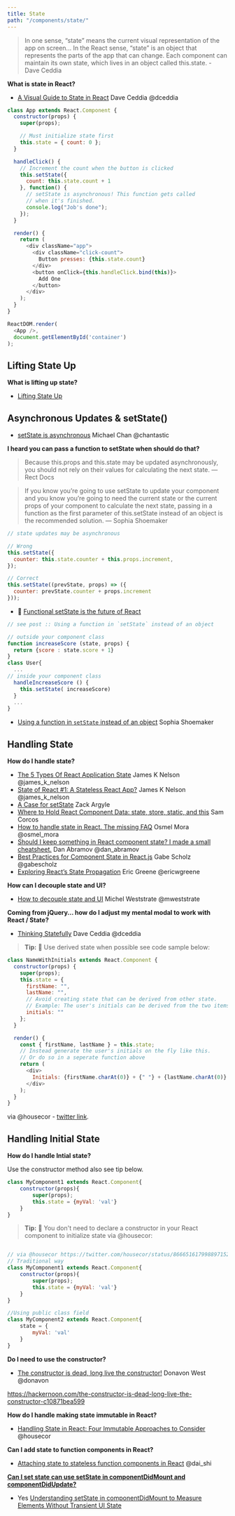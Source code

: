 ```yaml
---
title: State
path: "/components/state/"
---
```


> In one sense, “state” means the current visual representation of the app on screen... In the React sense, “state” is an object that represents the parts of the app that can change. Each component can maintain its own state, which lives in an object called this.state. - Dave Ceddia

**What is state in React?**

* [A Visual Guide to State in React](https://daveceddia.com/visual-guide-to-state-in-react) Dave Ceddia @dceddia

```javascript
class App extends React.Component {
  constructor(props) {
    super(props);

    // Must initialize state first
    this.state = { count: 0 };
  }

  handleClick() {
    // Increment the count when the button is clicked
    this.setState({
      count: this.state.count + 1
    }, function() {
      // setState is asynchronous! This function gets called
      // when it's finished.
      console.log("Job's done");
    });
  }

  render() {
    return (
      <div className="app">
        <div className="click-count">
          Button presses: {this.state.count}
        </div>
        <button onClick={this.handleClick.bind(this)}>
          Add One
        </button>
      </div>
    );
  }
}

ReactDOM.render(
  <App />,
  document.getElementById('container')
);
```

## Lifting State Up

**What is lifting up state?**
* [Lifting State Up](https://facebook.github.io/react/docs/lifting-state-up.html)


## Asynchronous Updates & setState()

* [setState is asynchronous](https://medium.learnreact.com/setstate-is-asynchronous-52ead919a3f0) Michael Chan @chantastic

**I heard you can pass a function to setState when should do that?**

> Because this.props and this.state may be updated asynchronously, you should not rely on their values for calculating the next state.  — Rect Docs

> If you know you’re going to use setState to update your component and you know you’re going to need the current state or the current props of your component to calculate the next state, passing in a function as the first parameter of this.setState instead of an object is the recommended solution. — Sophia Shoemaker


```javascript
// state updates may be asynchronous

// Wrong
this.setState({
  counter: this.state.counter + this.props.increment,
});

// Correct
this.setState((prevState, props) => ({
  counter: prevState.counter + props.increment
}));

```

* 💯 [Functional setState is the future of React](https://medium.freecodecamp.com/functional-setstate-is-the-future-of-react-374f30401b6b#.didjv52tx)

```javascript
// see post :: Using a function in `setState` instead of an object

// outside your component class
function increaseScore (state, props) {
  return {score : state.score + 1}
}
class User{
  ...
// inside your component class
  handleIncreaseScore () {
    this.setState( increaseScore)
  }
  ...
}

```


*  [Using a function in `setState` instead of an object](https://medium.com/@shopsifter/using-a-function-in-setstate-instead-of-an-object-1f5cfd6e55d1#.h3fokbh9a) Sophia Shoemaker

## Handling State

**How do I handle state?**

* [The 5 Types Of React Application State](http://jamesknelson.com/5-types-react-application-state) James K Nelson @james_k_nelson
* [State of React #1: A Stateless React App?](http://jamesknelson.com/state-react-1-stateless-react-app) James K Nelson @james_k_nelson
* [A Case for setState](https://medium.com/@zackargyle/a-case-for-setstate-1f1c47cd3f73#.w89epdtmo) Zack Argyle
* [Where to Hold React Component Data: state, store, static, and this](https://medium.freecodecamp.com/where-do-i-belong-a-guide-to-saving-react-component-data-in-state-store-static-and-this-c49b335e2a00#.8k7tc37cs) Sam Corcos
* [How to handle state in React. The missing FAQ](https://medium.com/react-ecosystem/how-to-handle-state-in-react-6f2d3cd73a0c#.dwz84fx9s) Osmel Mora @osmel_mora
* [Should I keep something in React component state? I made a small cheatsheet.](https://twitter.com/dan_abramov/status/749710501916139520) Dan Abramov @dan_abramov
* [Best Practices for Component State in React.js](http://brewhouse.io/blog/2015/03/24/best-practices-for-component-state-in-reactjs.html) Gabe Scholz @gabescholz
* [Exploring React’s State Propagation](https://www.sitepoint.com/exploring-reacts-state-propagation) Eric Greene @ericwgreene

**How can I decouple state and UI?**

* [How to decouple state and UI](https://medium.com/@mweststrate/how-to-decouple-state-and-ui-a-k-a-you-dont-need-componentwillmount-cc90b787aa37#.7l8ji1wer) Michel Weststrate @mweststrate


**Coming from jQuery... how do I adjust my mental modal to work with React / State?**
* [Thinking Statefully](https://daveceddia.com/thinking-statefully) Dave Ceddia @dceddia


> **Tip:** 🤔 Use derived state when possible see code sample below:

```javascript
class NameWithInitials extends React.Component {
  constructor(props) {
    super(props);
    this.state = {
      firstName: "",
      lastName: "",
      // Avoid creating state that can be derived from other state.
      // Example: The user's initials can be derived from the two items above.
      initials: ""
    };
  }

  render() {
    const { firstName, lastName } = this.state;
    // Instead generate the user's initials on the fly like this.
    // Or do so in a seperate function above
    return (
      <div>
        Initials: {firstName.charAt(0)} + {" "} + {lastName.charAt(0)}
      </div>
    );
  }
}
```

via @housecor - [twitter link](https://twitter.com/housecor/status/839125277842231298).


## Handling Initial State

**How do I handle Intial state?**

Use the constructor method also see tip below.

```javascript
class MyComponent1 extends React.Component{
    constructor(props){
        super(props);
        this.state = {myVal: 'val'}
    }
}
```

> **Tip:** 🤔 You don't need to declare a constructor in your React component to initialize state via @housecor:

```javascript

// via @housecor https://twitter.com/housecor/status/866651617998897152
// Traditional way
class MyComponent1 extends React.Component{
    constructor(props){
        super(props);
        this.state = {myVal: 'val'}
    }
}

//Using public class field
class MyComponent2 extends React.Component{
    state = {
        myVal: 'val'
    }
}

```

**Do I need to use the constructor?**

* [The constructor is dead, long live the constructor!](https://hackernoon.com/the-constructor-is-dead-long-live-the-constructor-c10871bea599) Donavon West @donavon

https://hackernoon.com/the-constructor-is-dead-long-live-the-constructor-c10871bea599

**How do I handle making state immutable in React?**
* [Handling State in React: Four Immutable Approaches to Consider](https://medium.com/@housecor/handling-state-in-react-four-immutable-approaches-to-consider-d1f5c00249d5) @housecor


**Can I add state to function components in React?**
* [Attaching state to stateless function components in React](https://medium.com/@dai_shi/attaching-state-to-stateless-function-components-in-react-db317a9e83ad) @dai_shi

**[Can I set state can use setState in componentDidMount and componentDidUpdate?](#setstate)**
* Yes [Understanding setState in componentDidMount to Measure Elements Without Transient UI State](https://codedaily.io/screencasts/67/Understanding-setState-in-componentDidMount-to-Measure-Elements-Without-Transient-UI-State
)



